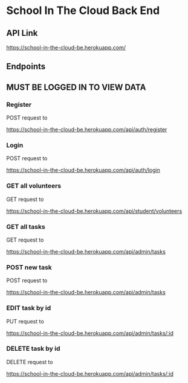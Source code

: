 # School In The Cloud Back End

## API Link
https://school-in-the-cloud-be.herokuapp.com/

## Endpoints

## MUST BE LOGGED IN TO VIEW DATA

### Register
POST request to 

https://school-in-the-cloud-be.herokuapp.com/api/auth/register

### Login
POST request to 

https://school-in-the-cloud-be.herokuapp.com/api/auth/login

### GET all volunteers
GET request to

https://school-in-the-cloud-be.herokuapp.com/api/student/volunteers

### GET all tasks
GET request to

https://school-in-the-cloud-be.herokuapp.com/api/admin/tasks

### POST new task
POST request to 

https://school-in-the-cloud-be.herokuapp.com/api/admin/tasks

### EDIT task by id
PUT request to 

https://school-in-the-cloud-be.herokuapp.com/api/admin/tasks/:id

### DELETE task by id 
DELETE request to 

https://school-in-the-cloud-be.herokuapp.com/api/admin/tasks/:id